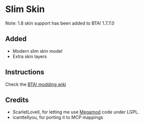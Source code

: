 # Slim Skin

Note: 1.8 skin support has been added to BTA! 1.7.7.0

## Added

* Modern slim skin model
* Extra skin layers

## Instructions

Check the [BTA! modding wiki](https://github.com/Amb0s/bta-modding-documentation/wiki)

## Credits

* ScarletLovell, for letting me use [Megamod](https://github.com/OldHaven-Network/MegaMod-Mixins) code under LGPL.
* icanttellyou, for porting it to MCP mappings
